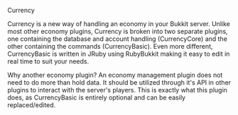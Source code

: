 Currency

Currency is a new way of handling an economy in your Bukkit server. Unlike most other economy plugins, Currency is broken into two separate plugins, one containing the database and account handling (CurrencyCore) and the other containing the commands (CurrencyBasic). Even more different, CurrencyBasic is written in JRuby using RubyBukkit making it easy to edit in real time to suit your needs.

Why another economy plugin? An economy management plugin does not need to do more than hold data. It should be utilized through it's API in other plugins to interact with the server's players. This is exactly what this plugin does, as CurrencyBasic is entirely optional and can be easily replaced/edited.
